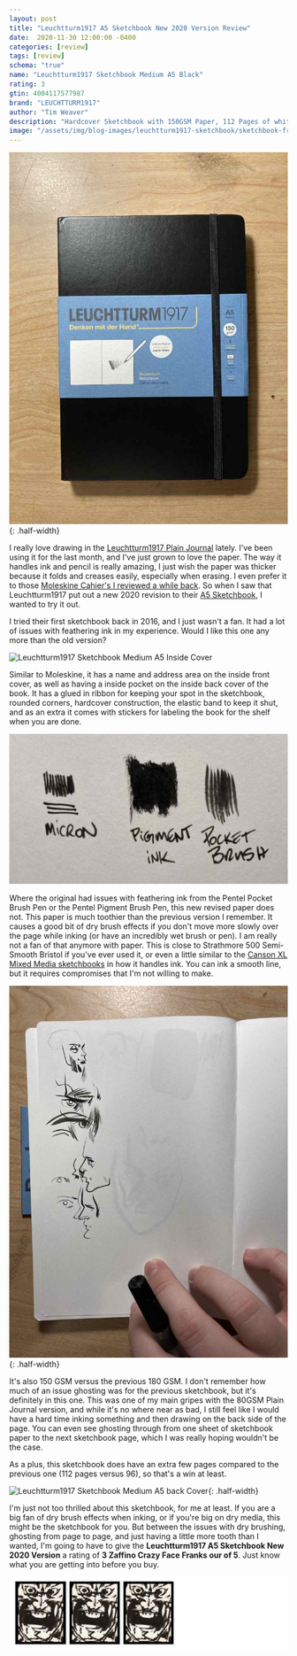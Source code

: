 ```yaml
---
layout: post
title: "Leuchtturm1917 A5 Sketchbook New 2020 Version Review"
date:  2020-11-30 12:00:00 -0400
categories: [review]
tags: [review]
schema: "true"
name: "Leuchtturm1917 Sketchbook Medium A5 Black"
rating: 3
gtin: 4004117577987
brand: "LEUCHTTURM1917"
author: "Tim Weaver"
description: "Hardcover Sketchbook with 150GSM Paper, 112 Pages of white paper from LEUCHTTURM1917"
image: "/assets/img/blog-images/leuchtturm1917-sketchbook/sketchbook-front.jpg"
---
```


![Leuchtturm1917 Sketchbook Medium A5 Black](/assets/img/blog-images/leuchtturm1917-sketchbook/sketchbook-front.jpg){: .half-width}

I really love drawing in the [Leuchtturm1917 Plain Journal](review/2020/04/21/leuchtturm1917-plain-journal-review.html) lately.  I've been using it for the last month, and I've just grown to love the paper. The way it handles ink and pencil is really amazing, I just wish the paper was thicker because it folds and creases easily, especially when erasing.  I even prefer it to those [Moleskine Cahier's I reviewed a while back](/review/2020/09/16/moleskine-cahier-journal-large-plain-brown-kraft-review.html). So when I saw that Leuchtturm1917 put out a new 2020 revision to their [A5 Sketchbook](https://www.leuchtturm1917.us/sketchbook-medium-a5-hardcover-112-pages-150-g-sqm-plain-black.html), I wanted to try it out.

I tried their first sketchbook back in 2016, and I just wasn't a fan.  It had a lot of issues with feathering ink in my experience.  Would I like this one any more than the old version?

<!--more-->

![Leuchtturm1917 Sketchbook Medium A5 Inside Cover](/assets/img/blog-images/leuchtturm1917-sketchbook/inside-cover.jpg)

Similar to Moleskine, it has a name and address area on the inside front cover, as well as having a inside pocket on the inside back cover of the book.  It has a glued in ribbon for keeping your spot in the sketchbook, rounded corners, hardcover construction, the elastic band to keep it shut, and as an extra it comes with stickers for labeling the book for the shelf when you are done.

![Leuchtturm1917 Sketchbook Medium A5 Ink Examples](/assets/img/blog-images/leuchtturm1917-sketchbook/ink-example.jpg)

Where the original had issues with feathering ink from the Pentel Pocket Brush Pen or the Pentel Pigment Brush Pen, this new revised paper does not. This paper is much toothier than the previous version I remember.  It causes a good bit of dry brush effects if you don't move more slowly over the page while inking (or have an incredibly wet brush or pen).  I am really not a fan of that anymore with paper.  This is close to Strathmore 500 Semi-Smooth Bristol if you've ever used it, or even a little similar to the [Canson XL Mixed Media sketchbooks](/review/2018/05/31/canson-mixed-media-spiralbound-sketchbook-review.html) in how it handles ink.  You can ink a smooth line, but it requires compromises that I'm not willing to make.

![Leuchtturm1917 Sketchbook Medium A5 Black Ghosting](/assets/img/blog-images/leuchtturm1917-sketchbook/ghosting.jpg){: .half-width}

It's also 150 GSM versus the previous 180 GSM.  I don't remember how much of an issue ghosting was for the previous sketchbook, but it's definitely in this one. This was one of my main gripes with the 80GSM Plain Journal version, and while it's no where near as bad, I still feel like I would have a hard time inking something and then drawing on the back side of the page.  You can even see ghosting through from one sheet of sketchbook paper to the next sketchbook page, which I was really hoping wouldn't be the case.

As a plus, this sketchbook does have an extra few pages compared to the previous one (112 pages versus 96), so that's a win at least.

![Leuchtturm1917 Sketchbook Medium A5 back Cover](/assets/img/blog-images/leuchtturm1917-sketchbook/back-cover.jpg){: .half-width}

I'm just not too thrilled about this sketchbook, for me at least.  If you are a big fan of dry brush effects when inking, or if you're big on dry media, this might be the sketchbook for you.  But between the issues with dry brushing, ghosting from page to page, and just having a little more tooth than I wanted, I'm going to have to give the **Leuchtturm1917 A5 Sketchbook New 2020 Version** a rating of **3 Zaffino Crazy Face Franks our of 5**.  Just know what you are getting into before you buy.


![3 out of 5 Stars](/assets/img/blog-images/zaffino-scale-3-star.jpg)
